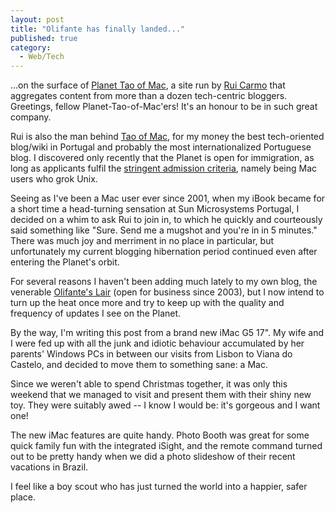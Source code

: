 ```yaml
---
layout: post
title: "Olifante has finally landed..."
published: true
category:
  - Web/Tech
---
```

<p>...on the surface of <a href="http://planet.taoofmac.com/">Planet Tao of Mac</a>, a site run by <a href="http://the.taoofmac.com/space/RuiCarmo">Rui Carmo</a> that aggregates content from more than a dozen tech-centric bloggers. Greetings, fellow Planet-Tao-of-Mac'ers! It's an honour to be in such great company.</p>

<p> Rui is also the man behind <a href="http://the.taoofmac.com/space">Tao of Mac</a>, for my money the best tech-oriented blog/wiki in Portugal and probably the most internationalized Portuguese blog. I discovered only recently that the Planet is open for immigration, as long as applicants fulfil the <a href="http://planet.taoofmac.com/about.php">stringent admission criteria</a>, namely being Mac users who grok Unix.</p>

<p>Seeing as I've been a Mac user ever since 2001, when my iBook became for a short time a head-turning sensation at Sun Microsystems Portugal, I decided on a whim to ask Rui to join in, to which he quickly and courteously said something like &quot;Sure. Send me a mugshot and you're in in 5 minutes.&quot; There was much joy and merriment in no place in particular, but unfortunately my current blogging hibernation period continued even after entering the Planet's orbit.

</p>

<p>For several reasons I haven't been adding much lately to my own blog, the venerable <a href="http://olifante.blogs.com/">Olifante's Lair</a> (open for business since 2003), but I now intend to turn up the heat once more and try to keep up with the quality and frequency of updates I see on the Planet.</p>

<p>By the way, I'm writing this post from a
brand new iMac G5 17&quot;. My wife and I were fed up with all the junk and
idiotic behaviour accumulated by her parents' Windows PCs in between our visits from Lisbon to Viana do Castelo, and decided to move them to something sane: a Mac.</p>

<p>Since we weren't able to spend Christmas together, it was only this weekend that we managed to visit and present them with their shiny new toy. They were suitably awed -- I know I would be: it's gorgeous and I want one!</p>

<p>The new iMac features are quite handy. Photo Booth was great for some quick family fun with the integrated iSight, and the remote command turned out to be pretty handy when we did a photo slideshow of their recent vacations in Brazil.</p>

<p>I feel like a boy scout who has just turned the world into a happier, safer place.</p>

